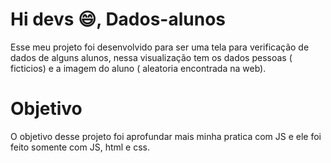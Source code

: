 # Hi devs :smile:, Dados-alunos

Esse meu projeto foi desenvolvido para ser uma tela para verificação de dados de alguns alunos, nessa visualização tem os dados pessoas ( ficticios) e a imagem do aluno ( aleatoria encontrada na web).

# Objetivo
O objetivo desse projeto foi aprofundar mais minha pratica com JS e ele foi feito somente com JS, html e css.
